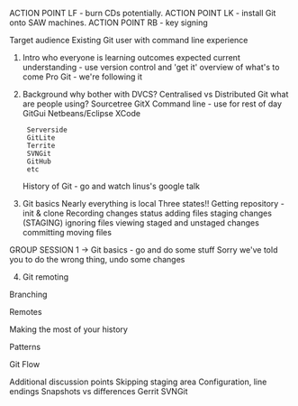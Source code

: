 ACTION POINT LF - burn CDs potentially.
ACTION POINT LK - install Git onto SAW machines.
ACTION POINT RB - key signing

Target audience
Existing Git user with command line experience

1. Intro
	who everyone is
	learning outcomes
	expected current understanding - use version control and 'get it'
	overview of what's to come
	Pro Git - we're following it

2. Background
	why bother with DVCS? Centralised vs Distributed
	Git
	what are people using?
		Sourcetree
		GitX
		Command line - use for rest of day
		GitGui
		Netbeans/Eclipse
		XCode
		
		Serverside
		GitLite
		Territe
		SVNGit
		GitHub
		etc
		
	History of Git - go and watch linus's google talk 

3. Git basics
	Nearly everything is local 
	Three states!!
	Getting repository - init & clone
	Recording changes
		status
		adding files
		staging changes (STAGING)
		ignoring files
		viewing staged and unstaged changes
		committing
		moving files

GROUP SESSION 1 -> Git basics - go and do some stuff
Sorry we've told you to do the wrong thing, undo some changes

4. Git remoting
		
	
Branching

Remotes

Making the most of your history

Patterns

Git Flow

Additional discussion points
	Skipping staging area
	Configuration, line endings
	Snapshots vs differences
	Gerrit
	SVNGit